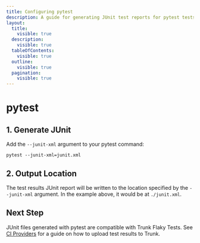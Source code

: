 ```yaml
---
title: Configuring pytest
description: A guide for generating JUnit test reports for pytest tests
layout:
  title:
    visible: true
  description:
    visible: true
  tableOfContents:
    visible: true
  outline:
    visible: true
  pagination:
    visible: true
---
```


# pytest

## 1. Generate JUnit

Add the `--junit-xml` argument to your pytest command:

```shell
pytest --junit-xml=junit.xml 
```

## 2. Output Location

The test results JUnit report will be written to the location specified by the `--junit-xml` argument. In the example above, it would be at `./junit.xml`.

## Next Step

JUnit files generated with pytest are compatible with Trunk Flaky Tests. See [CI Providers](https://docs.trunk.io/flaky-tests/get-started/ci-providers) for a guide on how to upload test results to Trunk.
